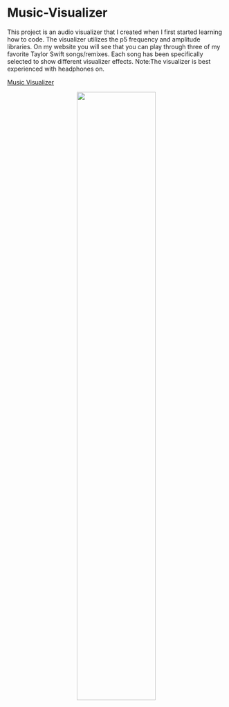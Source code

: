 # Music-Visualizer

This project is an audio visualizer that I created when I first started learning how to code. The visualizer utilizes the p5 frequency and amplitude libraries. On my website you will see that you can play through three of my favorite Taylor Swift songs/remixes. Each song has been specifically selected to show different visualizer effects. Note:The visualizer is best experienced with headphones on.

[Music Visualizer](http://class.arts.ucsb.edu/art22/Sites/f_17/TranAndy/final1/index.html "Art 22 Final Project")

<p align = "center">
<img src = "https://i.gyazo.com/cbb9e4e89335ac2fc07c96d8688f9c44.png" width ="60%" length = "60%">
</p>


